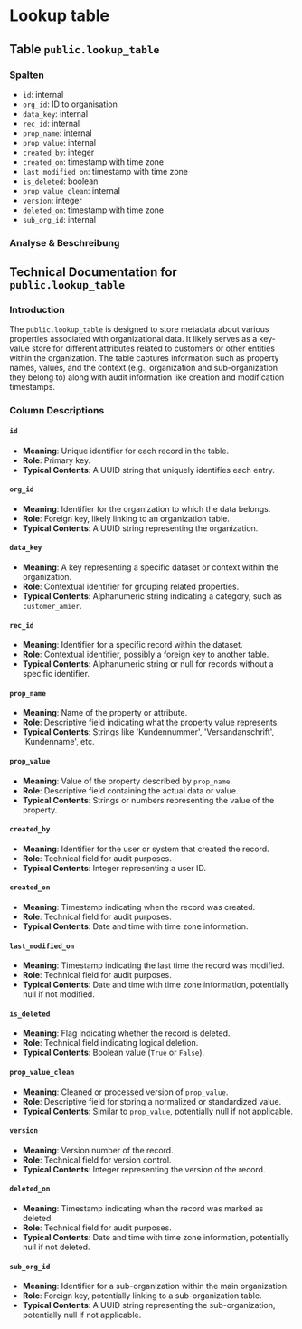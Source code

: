 # Lookup table

## Table `public.lookup_table`

### Spalten

* `id`: internal
* `org_id`: ID to organisation
* `data_key`: internal
* `rec_id`: internal
* `prop_name`: internal
* `prop_value`: internal
* `created_by`: integer
* `created_on`: timestamp with time zone
* `last_modified_on`: timestamp with time zone
* `is_deleted`: boolean
* `prop_value_clean`: internal
* `version`: integer
* `deleted_on`: timestamp with time zone
* `sub_org_id`: internal

### Analyse & Beschreibung

## Technical Documentation for `public.lookup_table`

### Introduction

The `public.lookup_table` is designed to store metadata about various properties associated with organizational data. It likely serves as a key-value store for different attributes related to customers or other entities within the organization. The table captures information such as property names, values, and the context (e.g., organization and sub-organization they belong to) along with audit information like creation and modification timestamps.

### Column Descriptions

#### `id`

* **Meaning**: Unique identifier for each record in the table.
* **Role**: Primary key.
* **Typical Contents**: A UUID string that uniquely identifies each entry.

#### `org_id`

* **Meaning**: Identifier for the organization to which the data belongs.
* **Role**: Foreign key, likely linking to an organization table.
* **Typical Contents**: A UUID string representing the organization.

#### `data_key`

* **Meaning**: A key representing a specific dataset or context within the organization.
* **Role**: Contextual identifier for grouping related properties.
* **Typical Contents**: Alphanumeric string indicating a category, such as `customer_amier`.

#### `rec_id`

* **Meaning**: Identifier for a specific record within the dataset.
* **Role**: Contextual identifier, possibly a foreign key to another table.
* **Typical Contents**: Alphanumeric string or null for records without a specific identifier.

#### `prop_name`

* **Meaning**: Name of the property or attribute.
* **Role**: Descriptive field indicating what the property value represents.
* **Typical Contents**: Strings like 'Kundennummer', 'Versandanschrift', 'Kundenname', etc.

#### `prop_value`

* **Meaning**: Value of the property described by `prop_name`.
* **Role**: Descriptive field containing the actual data or value.
* **Typical Contents**: Strings or numbers representing the value of the property.

#### `created_by`

* **Meaning**: Identifier for the user or system that created the record.
* **Role**: Technical field for audit purposes.
* **Typical Contents**: Integer representing a user ID.

#### `created_on`

* **Meaning**: Timestamp indicating when the record was created.
* **Role**: Technical field for audit purposes.
* **Typical Contents**: Date and time with time zone information.

#### `last_modified_on`

* **Meaning**: Timestamp indicating the last time the record was modified.
* **Role**: Technical field for audit purposes.
* **Typical Contents**: Date and time with time zone information, potentially null if not modified.

#### `is_deleted`

* **Meaning**: Flag indicating whether the record is deleted.
* **Role**: Technical field indicating logical deletion.
* **Typical Contents**: Boolean value (`True` or `False`).

#### `prop_value_clean`

* **Meaning**: Cleaned or processed version of `prop_value`.
* **Role**: Descriptive field for storing a normalized or standardized value.
* **Typical Contents**: Similar to `prop_value`, potentially null if not applicable.

#### `version`

* **Meaning**: Version number of the record.
* **Role**: Technical field for version control.
* **Typical Contents**: Integer representing the version of the record.

#### `deleted_on`

* **Meaning**: Timestamp indicating when the record was marked as deleted.
* **Role**: Technical field for audit purposes.
* **Typical Contents**: Date and time with time zone information, potentially null if not deleted.

#### `sub_org_id`

* **Meaning**: Identifier for a sub-organization within the main organization.
* **Role**: Foreign key, potentially linking to a sub-organization table.
* **Typical Contents**: A UUID string representing the sub-organization, potentially null if not applicable.
